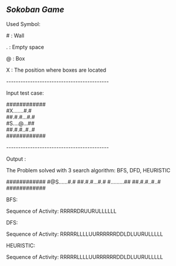 *Sokoban Game*
-------------------------------------------

Used Symbol:
<p>#  :  Wall</p>
<p>.  :  Empty space</p>
<p>@  :  Box</p>
<p>X  :  The position where boxes are located</p>
-------------------------------------------

<p>Input test case:</p>
<p>
############<br />
#X.......#.#<br />
##.#.#...#.#<br />
#S....@...##<br />
##.#.#..#..#<br />
############<br />
</p>
-------------------------------------------

<p>Output :</p>
<p>The Problem solved with 3 search algorithm: BFS, DFD, HEURISTIC</p>
<p>
############
#@S......#.#
##.#.#...#.#
#.........##
##.#.#..#..#
############
</p>

<p>BFS:</p>
Sequence of Activity: RRRRRDRUURULLLLLL

<p>DFS:</p>
Sequence of Activity: RRRRRLLLLUURRRRRRDDLDLUURULLLLL

<p>HEURISTIC:</p>
Sequence of Activity: RRRRRLLLLUURRRRRRDDLDLUURULLLLL
